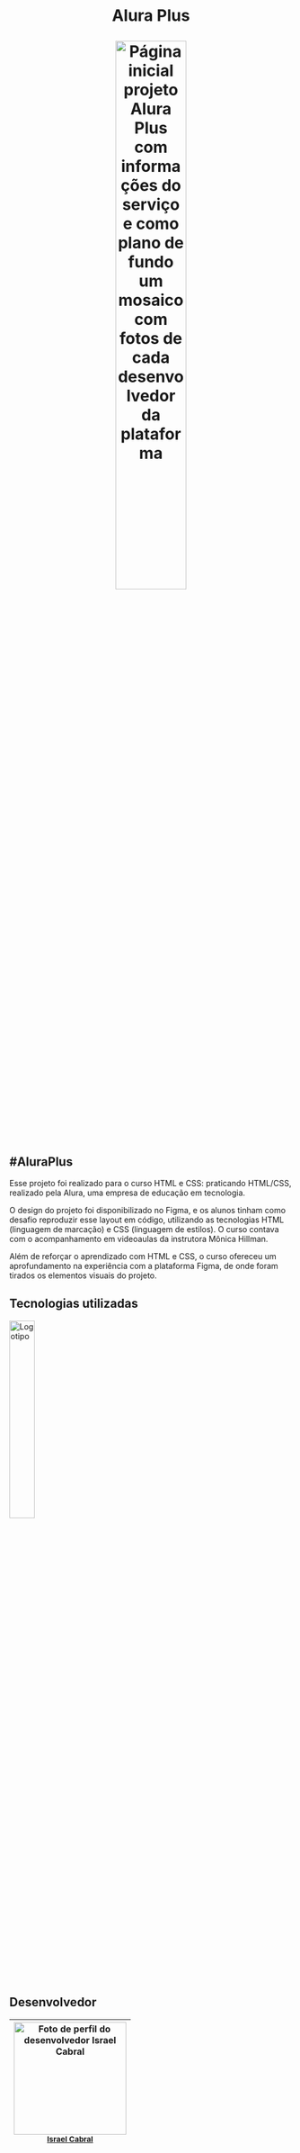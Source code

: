 <h1 align=center> <p>Alura Plus</p>
  <img src=https://user-images.githubusercontent.com/119905716/214961867-1e41b089-870a-40f8-ac21-9a2c79430dfc.png#vitrinedev
 alt = "Página inicial projeto Alura Plus com informações do serviço e como plano de fundo um mosaico com fotos de cada desenvolvedor da plataforma" width=50%></h1>
<h2>#AluraPlus</h2>
<p>Esse projeto foi realizado para o curso HTML e CSS: praticando HTML/CSS, realizado pela Alura, uma empresa de educação em tecnologia.</p>
<p>O design do projeto foi disponibilizado no Figma, e os alunos tinham como desafio reproduzir esse layout em código, utilizando as tecnologias HTML (linguagem de marcação) e CSS (linguagem de estilos). O curso contava com o acompanhamento em videoaulas da instrutora Mônica Hillman.</p>
<p>Além de reforçar o aprendizado com HTML e CSS, o curso ofereceu um aprofundamento na experiência com a plataforma Figma, de onde foram tirados os elementos visuais do projeto.</p>

<h2>Tecnologias utilizadas</h2>

<img src=https://upload.wikimedia.org/wikipedia/commons/1/10/CSS3_and_HTML5_logos_and_wordmarks.svg alt= Logotipo do HTML e do CSS width=30%>

<div>
<h2>Desenvolvedor</h2>

| <img src="https://avatars.githubusercontent.com/u/119905716?v=4" alt="Foto de perfil do desenvolvedor Israel Cabral" width=200><br><sub>[Israel Cabral](https://github.com/IC-Braw)</sub>
| :--:
</div>
